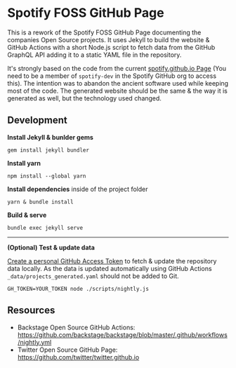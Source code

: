 # Spotify FOSS GitHub Page

This is a rework of the Spotify FOSS GitHub Page documenting the companies Open Source projects. It uses Jekyll to build the website & GitHub Actions with a short Node.js script to fetch data from the GitHub GraphQL API adding it to a static YAML file in the repository.

It's strongly based on the code from the current [spotify.github.io Page](https://github.com/spotify/spotify.github.io) (You need to be a member of `spotify-dev` in the Spotify GitHub org to access this). The intention was to abandon the ancient software used while keeping most of the code. The generated website should be the same & the way it is generated as well, but the technology used changed.

## Development

**Install Jekyll & bunlder gems**

```
gem install jekyll bundler
```

**Install yarn**

```
npm install --global yarn
```

**Install dependencies** inside of the project folder

```
yarn & bundle install
```

**Build & serve**

```
bundle exec jekyll serve
```

---

**(Optional) Test & update data**

[Create a personal GitHub Access Token](https://github.com/settings/tokens) to fetch & update the repository data locally. As the data is updated automatically using GitHub Actions `_data/projects_generated.yaml` should not be added to Git.

```
GH_TOKEN=YOUR_TOKEN node ./scripts/nightly.js
```

## Resources

- Backstage Open Source GitHub Actions: https://github.com/backstage/backstage/blob/master/.github/workflows/nightly.yml
- Twitter Open Source GitHub Page: https://github.com/twitter/twitter.github.io
